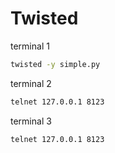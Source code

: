 # Twisted

terminal 1
```bash
twisted -y simple.py
```

terminal 2

```bash
telnet 127.0.0.1 8123
```

terminal 3
```bash
telnet 127.0.0.1 8123
```


